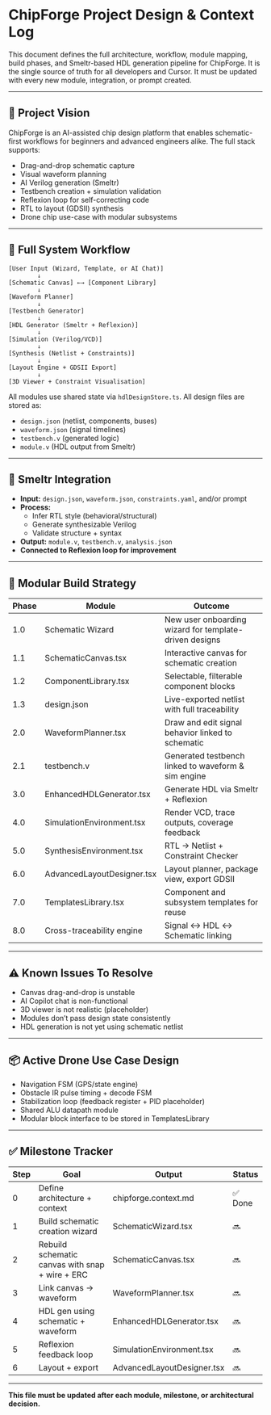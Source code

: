 # ChipForge Project Design & Context Log

This document defines the full architecture, workflow, module mapping, build phases, and Smeltr-based HDL generation pipeline for ChipForge. It is the single source of truth for all developers and Cursor. It must be updated with every new module, integration, or prompt created.

---

## 🚀 Project Vision

ChipForge is an AI-assisted chip design platform that enables schematic-first workflows for beginners and advanced engineers alike. The full stack supports:

- Drag-and-drop schematic capture
- Visual waveform planning
- AI Verilog generation (Smeltr)
- Testbench creation + simulation validation
- Reflexion loop for self-correcting code
- RTL to layout (GDSII) synthesis
- Drone chip use-case with modular subsystems

---

## 🧩 Full System Workflow

```
[User Input (Wizard, Template, or AI Chat)]
        ↓
[Schematic Canvas] ←→ [Component Library]
        ↓
[Waveform Planner]
        ↓
[Testbench Generator]
        ↓
[HDL Generator (Smeltr + Reflexion)]
        ↓
[Simulation (Verilog/VCD)]
        ↓
[Synthesis (Netlist + Constraints)]
        ↓
[Layout Engine + GDSII Export]
        ↓
[3D Viewer + Constraint Visualisation]
```

All modules use shared state via `hdlDesignStore.ts`. All design files are stored as:
- `design.json` (netlist, components, buses)
- `waveform.json` (signal timelines)
- `testbench.v` (generated logic)
- `module.v` (HDL output from Smeltr)

---

## 🧠 Smeltr Integration

- **Input:** `design.json`, `waveform.json`, `constraints.yaml`, and/or prompt
- **Process:**
  - Infer RTL style (behavioral/structural)
  - Generate synthesizable Verilog
  - Validate structure + syntax
- **Output:** `module.v`, `testbench.v`, `analysis.json`
- **Connected to Reflexion loop for improvement**

---

## 🔨 Modular Build Strategy

| Phase | Module                  | Outcome                                              |
|-------|-------------------------|------------------------------------------------------|
| 1.0   | Schematic Wizard        | New user onboarding wizard for template-driven designs|
| 1.1   | SchematicCanvas.tsx     | Interactive canvas for schematic creation             |
| 1.2   | ComponentLibrary.tsx    | Selectable, filterable component blocks               |
| 1.3   | design.json             | Live-exported netlist with full traceability          |
| 2.0   | WaveformPlanner.tsx     | Draw and edit signal behavior linked to schematic     |
| 2.1   | testbench.v             | Generated testbench linked to waveform & sim engine   |
| 3.0   | EnhancedHDLGenerator.tsx| Generate HDL via Smeltr + Reflexion                   |
| 4.0   | SimulationEnvironment.tsx| Render VCD, trace outputs, coverage feedback         |
| 5.0   | SynthesisEnvironment.tsx| RTL → Netlist + Constraint Checker                    |
| 6.0   | AdvancedLayoutDesigner.tsx| Layout planner, package view, export GDSII          |
| 7.0   | TemplatesLibrary.tsx    | Component and subsystem templates for reuse           |
| 8.0   | Cross-traceability engine| Signal ↔ HDL ↔ Schematic linking                     |

---

## ⚠️ Known Issues To Resolve

- Canvas drag-and-drop is unstable
- AI Copilot chat is non-functional
- 3D viewer is not realistic (placeholder)
- Modules don’t pass design state consistently
- HDL generation is not yet using schematic netlist

---

## 📦 Active Drone Use Case Design

- Navigation FSM (GPS/state engine)
- Obstacle IR pulse timing + decode FSM
- Stabilization loop (feedback register + PID placeholder)
- Shared ALU datapath module
- Modular block interface to be stored in TemplatesLibrary

---

## ✅ Milestone Tracker

| Step | Goal                                 | Output                  | Status  |
|------|--------------------------------------|-------------------------|---------|
| 0    | Define architecture + context        | chipforge.context.md    | ✅ Done |
| 1    | Build schematic creation wizard      | SchematicWizard.tsx     | 🔜      |
| 2    | Rebuild schematic canvas with snap + wire + ERC | SchematicCanvas.tsx | 🔜      |
| 3    | Link canvas → waveform               | WaveformPlanner.tsx     | 🔜      |
| 4    | HDL gen using schematic + waveform   | EnhancedHDLGenerator.tsx| 🔜      |
| 5    | Reflexion feedback loop              | SimulationEnvironment.tsx| 🔜     |
| 6    | Layout + export                      | AdvancedLayoutDesigner.tsx| 🔜    |

---

**This file must be updated after each module, milestone, or architectural decision.** 
